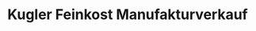 ---
title: "Kugler Feinkost Manufakturverkauf"
url: /vaterstetten/kugler-feinkost-manufakturverkauf/
shop: Feinkost
---